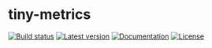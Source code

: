 # tiny-metrics

[![Build status](https://img.shields.io/github/workflow/status/syscll/tiny-metrics/CI/master)](https://github.com/syscll/tiny-metrics/actions)
[![Latest version](https://img.shields.io/crates/v/tiny-metrics.svg)](https://crates.io/crates/tiny-metrics)
[![Documentation](https://docs.rs/tiny-metrics/badge.svg)](https://docs.rs/tiny-metrics)
[![License](https://img.shields.io/badge/license-MIT-blue.svg)](https://github.com/syscll/tiny-metrics/blob/main/LICENSE)
